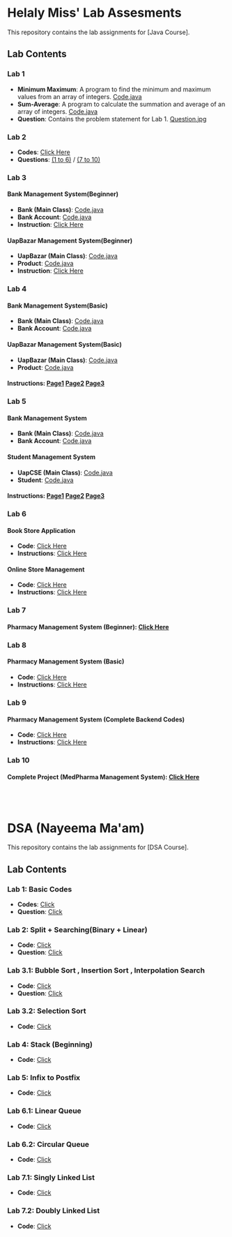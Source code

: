 # Helaly Miss' Lab Assesments

This repository contains the lab assignments for [Java Course].

## Lab Contents

### Lab 1
- **Minimum Maximum**: A program to find the minimum and maximum values from an array of integers.  [Code.java](https://github.com/moh5775/UAP/blob/main/Helaly%20Miss/Lab%201/MinMax.java)
- **Sum-Average**: A program to calculate the summation and average of an array of integers. [Code.java](https://github.com/moh5775/UAP/blob/main/Helaly%20Miss/Lab%201/SumAverage.java)
- **Question**: Contains the problem statement for Lab 1. [Question.jpg](https://github.com/moh5775/UAP/blob/main/Helaly%20Miss/Lab%201/Question%20.jpg)

### Lab 2
- **Codes**: [Click Here](https://github.com/moh5775/UAP/tree/main/Helaly%20Miss/Lab%202)
- **Questions**: [(1 to 6)](https://github.com/moh5775/UAP/blob/main/Helaly%20Miss/Lab%202/Question%20(1%20-%206).jpg) / [(7 to 10)](https://github.com/moh5775/UAP/blob/main/Helaly%20Miss/Lab%202/Question%20(7%20-%2010).jpg)

### Lab 3
#### Bank Management System(Beginner)
- **Bank (Main Class)**: [Code.java](https://github.com/moh5775/UAP/blob/main/Helaly%20Miss/Lab%203/Problem-1/Bank.java)
- **Bank Account**: [Code.java](https://github.com/moh5775/UAP/blob/main/Helaly%20Miss/Lab%203/Problem-1/BankAccount.java)
- **Instruction**: [Click Here](https://github.com/moh5775/UAP/blob/main/Helaly%20Miss/Lab%203/Problem-1/Question.jpg)
#### UapBazar Management System(Beginner)
- **UapBazar (Main Class)**: [Code.java](https://github.com/moh5775/UAP/blob/main/Helaly%20Miss/Lab%203/Problem-2/UapBazar%20.%20java)
- **Product**: [Code.java](https://github.com/moh5775/UAP/blob/main/Helaly%20Miss/Lab%203/Problem-2/Product%20.%20java)
- **Instruction**: [Click Here](https://github.com/moh5775/UAP/blob/main/Helaly%20Miss/Lab%203/Problem-2/Question%20.jpg)

### Lab 4
#### Bank Management System(Basic)
- **Bank (Main Class)**: [Code.java](https://github.com/moh5775/UAP/blob/main/Helaly%20Miss/Lab%204/Problem%201/Bank)
- **Bank Account**: [Code.java](https://github.com/moh5775/UAP/blob/main/Helaly%20Miss/Lab%204/Problem%201/BankAccount)
#### UapBazar Management System(Basic)
- **UapBazar (Main Class)**: [Code.java](https://github.com/moh5775/UAP/blob/main/Helaly%20Miss/Lab%204/Problem%202/UapBazar)
- **Product**: [Code.java](https://github.com/moh5775/UAP/blob/main/Helaly%20Miss/Lab%204/Problem%202/Product)
#### Instructions: [Page1](https://github.com/moh5775/UAP/blob/main/Helaly%20Miss/Lab%204/Queation%201.jpg) [Page2](https://github.com/moh5775/UAP/blob/main/Helaly%20Miss/Lab%204/Question%202.jpg) [Page3](https://github.com/moh5775/UAP/blob/main/Helaly%20Miss/Lab%204/Question%203.jpg)

### Lab 5
#### Bank Management System
- **Bank (Main Class)**: [Code.java](https://github.com/moh5775/UAP/blob/main/Helaly%20Miss/Lab%205/Problem%201/Bank)
- **Bank Account**: [Code.java](https://github.com/moh5775/UAP/blob/main/Helaly%20Miss/Lab%205/Problem%201/BankAccount)
#### Student Management System
- **UapCSE (Main Class)**: [Code.java](https://github.com/moh5775/UAP/blob/main/Helaly%20Miss/Lab%205/Problem%202/UapCSE)
- **Student**: [Code.java](https://github.com/moh5775/UAP/blob/main/Helaly%20Miss/Lab%205/Problem%202/Student)
#### Instructions:  [Page1](https://github.com/moh5775/UAP/blob/main/Helaly%20Miss/Lab%205/Queation%201.jpg) [Page2](https://github.com/moh5775/UAP/blob/main/Helaly%20Miss/Lab%205/Queation%202%20(Part%201).jpg) [Page3](https://github.com/moh5775/UAP/blob/main/Helaly%20Miss/Lab%205/Queation%202%20(Part%202).jpg)

### Lab 6
#### Book Store Application
- **Code**: [Click Here](https://github.com/moh5775/UAP/tree/main/Helaly%20Miss/Lab%206/Book%20Store%20Application)
- **Instructions**: [Click Here](https://github.com/moh5775/UAP/blob/main/Helaly%20Miss/Lab%206/Question%201%20(Book%20Store%20Application).jpg)
#### Online Store Management
- **Code**: [Click Here](https://github.com/moh5775/UAP/tree/main/Helaly%20Miss/Lab%206/Online%20Store)
- **Instructions**: [Click Here](https://github.com/moh5775/UAP/blob/main/Helaly%20Miss/Lab%206/Question%202%20(Online%20Store).jpg)

### Lab 7
#### Pharmacy Management System (Beginner): [Click Here](https://github.com/moh5775/UAP/tree/main/Helaly%20Miss/Lab%207)

### Lab 8
#### Pharmacy Management System (Basic)
- **Code**: [Click Here](https://github.com/moh5775/UAP/tree/main/Helaly%20Miss/Lab%208/Classes)
- **Instructions**: [Click Here](https://github.com/moh5775/UAP/tree/main/Helaly%20Miss/Lab%208/Question)

### Lab 9
#### Pharmacy Management System (Complete Backend Codes)
- **Code**: [Click Here](https://github.com/moh5775/UAP/tree/main/Helaly%20Miss/Lab%209/Project%20(Backend%20Codes))
- **Instructions**: [Click Here](https://github.com/moh5775/UAP/tree/main/Helaly%20Miss/Lab%209/Instructions)

###  Lab 10
#### Complete Project (MedPharma Management System): [Click Here](https://github.com/moh5775/UAP/tree/main/Helaly%20Miss/Lab%2010)



<br><br>

# DSA (Nayeema Ma'am)
This repository contains the lab assignments for [DSA Course].

## Lab Contents
### Lab 1: Basic Codes
- **Codes**: [Click](https://github.com/moh5775/UAP/tree/main/DSA%20(Nayeema%20Maam)%20/Lab%201(Basic))
- **Question**: [Click](https://github.com/moh5775/UAP/blob/main/DSA%20(Nayeema%20Maam)%20/Lab%201(Basic)/Question.jpg)
### Lab 2: Split + Searching(Binary + Linear)
- **Code**: [Click](https://github.com/moh5775/UAP/blob/main/DSA%20(Nayeema%20Maam)%20/Lab%202(Binary%20and%20Linear%20Search)/Split%20%2B%20Searching%20(Binary%20%2B%20Linear))
- **Question**: [Click](https://github.com/moh5775/UAP/blob/main/DSA%20(Nayeema%20Maam)%20/Lab%202(Binary%20and%20Linear%20Search)/Question.jpg)
### Lab 3.1: Bubble Sort , Insertion Sort , Interpolation Search
- **Code**: [Click](https://github.com/moh5775/UAP/blob/main/DSA%20(Nayeema%20Maam)%20/Lab%203(Bubble%20sort%20%2C%20Insertion%20sort%20%2CInterpolation%20search)/Sort(Bubble%20%2B%20Insertion)%20%20%26%20Interpolation%20Search)
- **Question**: [Click](https://github.com/moh5775/UAP/blob/main/DSA%20(Nayeema%20Maam)%20/Lab%203(Bubble%20sort%20%2C%20Insertion%20sort%20%2CInterpolation%20search)/Question.png)

### Lab 3.2: Selection Sort
- **Code**: [Click](https://github.com/moh5775/UAP/tree/main/DSA%20(Nayeema%20Maam)%20/Lab%203-2(Selection%20Sort))

### Lab 4: Stack (Beginning)
- **Code**: [Click](https://github.com/moh5775/UAP/tree/main/DSA%20(Nayeema%20Maam)%20/Lab%204%20(Stack%20(Beginning)))
### Lab 5: Infix to Postfix
- **Code**: [Click](https://github.com/moh5775/UAP/tree/main/DSA%20(Nayeema%20Maam)%20/Lab%205%20(Infix%20to%20Postfix))

### Lab 6.1: Linear Queue
- **Code**: [Click](https://github.com/moh5775/UAP/tree/main/DSA%20(Nayeema%20Maam)%20/Lab%206%20(Linear%20Queue))
### Lab 6.2: Circular Queue
- **Code**: [Click](https://github.com/moh5775/UAP/tree/main/DSA%20(Nayeema%20Maam)%20/Lab%206-2(Circular%20Queue))
### Lab 7.1: Singly Linked List
- **Code**: [Click](https://github.com/moh5775/UAP/blob/main/DSA%20(Nayeema%20Maam)%20/Lab%207-1(Linked%20List)/Single%20Linked%20List.c)
### Lab 7.2: Doubly Linked List
- **Code**: [Click](https://github.com/moh5775/UAP/blob/main/DSA%20(Nayeema%20Maam)%20/Lab%207-1(Linked%20List)/Doubly%20Linked%20List.c)
  

